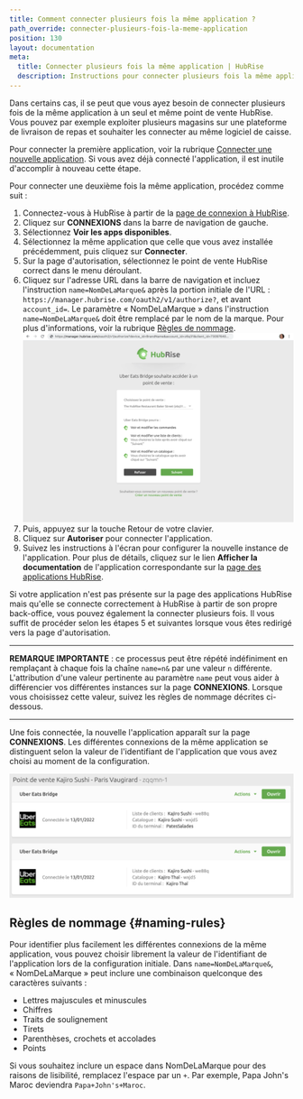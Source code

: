 ```yaml
---
title: Comment connecter plusieurs fois la même application ?
path_override: connecter-plusieurs-fois-la-meme-application
position: 130
layout: documentation
meta:
  title: Connecter plusieurs fois la même application | HubRise
  description: Instructions pour connecter plusieurs fois la même application au même point de vente, notamment des plateformes de livraison de repas. Fonctionnalité permettant principalement de connecter des plateformes de livraison de repas.
---
```


Dans certains cas, il se peut que vous ayez besoin de connecter plusieurs fois de la même application à un seul et même point de vente HubRise. Vous pouvez par exemple exploiter plusieurs magasins sur une plateforme de livraison de repas et souhaiter les connecter au même logiciel de caisse.

Pour connecter la première application, voir la rubrique [Connecter une nouvelle application](/docs/connections#connect). Si vous avez déjà connecté l'application, il est inutile d'accomplir à nouveau cette étape.

Pour connecter une deuxième fois la même application, procédez comme suit :

1. Connectez-vous à HubRise à partir de la [page de connexion à HubRise](https://manager.hubrise.com/login).
2. Cliquez sur **CONNEXIONS** dans la barre de navigation de gauche.
3. Sélectionnez **Voir les apps disponibles**.
4. Sélectionnez la même application que celle que vous avez installée précédemment, puis cliquez sur **Connecter**.
5. Sur la page d'autorisation, sélectionnez le point de vente HubRise correct dans le menu déroulant.
6. Cliquez sur l'adresse URL dans la barre de navigation et incluez l'instruction `name=NomDeLaMarque&` après la portion initiale de l'URL : `https://manager.hubrise.com/oauth2/v1/authorize?`, et avant `account_id=`. Le paramètre « NomDeLaMarque » dans l'instruction `name=NomDeLaMarque&` doit être remplacé par le nom de la marque. Pour plus d'informations, voir la rubrique [Règles de nommage](#naming-rules).
   ![Page d'autorisation avec adresse URL comprenant la chaîne name=2&.](./images/066-autorisation-page-device-id.png)
7. Puis, appuyez sur la touche Retour de votre clavier.
8. Cliquez sur **Autoriser** pour connecter l'application.
9. Suivez les instructions à l'écran pour configurer la nouvelle instance de l'application. Pour plus de détails, cliquez sur le lien **Afficher la documentation** de l'application correspondante sur la [page des applications HubRise](/apps).

Si votre application n'est pas présente sur la page des applications HubRise mais qu'elle se connecte correctement à HubRise à partir de son propre back-office, vous pouvez également la connecter plusieurs fois. Il vous suffit de procéder selon les étapes 5 et suivantes lorsque vous êtes redirigé vers la page d'autorisation.

---

**REMARQUE IMPORTANTE** : ce processus peut être répété indéfiniment en remplaçant à chaque fois la chaîne `name=n&` par une valeur `n` différente. L'attribution d'une valeur pertinente au paramètre `name` peut vous aider à différencier vos différentes instances sur la page **CONNEXIONS**. Lorsque vous choisissez cette valeur, suivez les règles de nommage décrites ci-dessous.

---

Une fois connectée, la nouvelle l'application apparaît sur la page **CONNEXIONS**.
Les différentes connexions de la même application se distinguent selon la valeur de l'identifiant de l'application que vous avez choisi au moment de la configuration.

![Les multiples connexions d'une même application peuvent être distinguées selon la valeur de l'identifiant de l'application.](./images/067-multiple-apps-device-id.png)

## Règles de nommage {#naming-rules}

Pour identifier plus facilement les différentes connexions de la même application, vous pouvez choisir librement la valeur de l'identifiant de l'application lors de la configuration initiale.
Dans `name=NomDeLaMarque&`, « NomDeLaMarque » peut inclure une combinaison quelconque des caractères suivants :

- Lettres majuscules et minuscules
- Chiffres
- Traits de soulignement
- Tirets
- Parenthèses, crochets et accolades
- Points

Si vous souhaitez inclure un espace dans NomDeLaMarque pour des raisons de lisibilité, remplacez l'espace par un `+`. Par exemple, Papa John's Maroc deviendra `Papa+John's+Maroc`.
